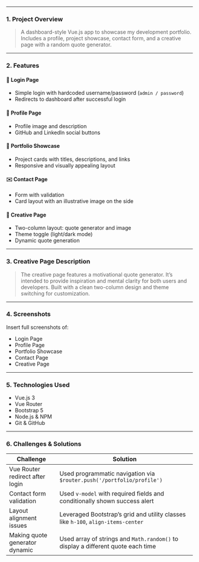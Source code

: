
---

### **1. Project Overview**
> A dashboard-style Vue.js app to showcase my development portfolio. Includes a profile, project showcase, contact form, and a creative page with a random quote generator.

---

### **2. Features**

#### 🔐 Login Page
- Simple login with hardcoded username/password (`admin / password`)
- Redirects to dashboard after successful login

#### 👤 Profile Page
- Profile image and description
- GitHub and LinkedIn social buttons

#### 💼 Portfolio Showcase
- Project cards with titles, descriptions, and links
- Responsive and visually appealing layout

#### ✉️ Contact Page
- Form with validation
- Card layout with an illustrative image on the side

#### 🎨 Creative Page
- Two-column layout: quote generator and image
- Theme toggle (light/dark mode)
- Dynamic quote generation

---

### **3. Creative Page Description**
> The creative page features a motivational quote generator. It’s intended to provide inspiration and mental clarity for both users and developers. Built with a clean two-column design and theme switching for customization.

---

### **4. Screenshots**

Insert full screenshots of:

- Login Page  
- Profile Page  
- Portfolio Showcase  
- Contact Page  
- Creative Page  

---

### **5. Technologies Used**
- Vue.js 3  
- Vue Router  
- Bootstrap 5  
- Node.js & NPM  
- Git & GitHub  

---

### **6. Challenges & Solutions**

| Challenge                          | Solution                                                                 |
|-----------------------------------|--------------------------------------------------------------------------|
| Vue Router redirect after login   | Used programmatic navigation via `$router.push('/portfolio/profile')`   |
| Contact form validation           | Used `v-model` with required fields and conditionally shown success alert |
| Layout alignment issues           | Leveraged Bootstrap’s grid and utility classes like `h-100`, `align-items-center` |
| Making quote generator dynamic    | Used array of strings and `Math.random()` to display a different quote each time |

